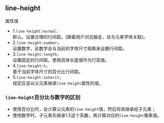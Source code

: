 ## line-height 
属性值
+ 1.`line-height:normal;`   
默认。设置合理的行间距。(跟着用户浏览器走，且与元素字体关联)。  
+ 2.`line-height:number;`  
设置数字，此数字会与当前的字体尺寸相乘来设置行间距。  
+ 3.`line-height:length;`  
设置固定的行间距。使用具体长度值作为行高值。  
+ 4.`line-height:%;`  
基于当前字体尺寸的百分比行间距。  
+ 5.`line-height:inherit;`  
规定应该从父元素继承`line-height`属性的值。  

### `line-height`百分比与数字的区别
+ 使用百分比时，会计算父元素的`line-height`值，然后将其继承给子元素；
+ 使用数字时，子元素先继承1.5这个系数，再计算对应的`line-height`像素值。                                          

